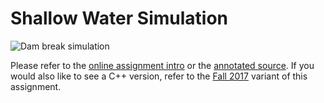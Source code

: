 # Shallow Water Simulation

![Dam break simulation](https://github.com/cs5220-f20/shallow-water/blob/main/img/dam_break.gif)

Please refer to the [online assignment intro][intro] or the
[annotated source][annotated].  If you would also like to see a C++
version, refer to the [Fall 2017][f17] variant of this assignment.

[f17]: https://github.com/cornell-cs5220-f17/water-cuda
[intro]: https://github.com/cs5220-f20/shallow-water/blob/main/doc/intro.md
[annotated]: https://github.com/cs5220-f20/shallow-water/blob/main/doc/shallow.pdf
